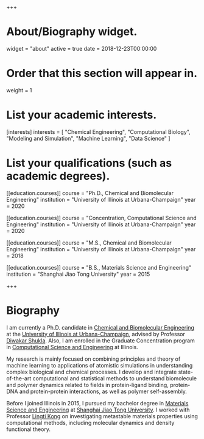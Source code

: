 +++
# About/Biography widget.
widget = "about"
active = true
date = 2018-12-23T00:00:00

# Order that this section will appear in.
weight = 1

# List your academic interests.
[interests]
  interests = [
    "Chemical Engineering",
    "Computational Biology",
    "Modeling and Simulation",
    "Machine Learning",
    "Data Science"
  ]

# List your qualifications (such as academic degrees).
[[education.courses]]
  course = "Ph.D., Chemical and Biomolecular Engineering"
  institution = "University of Illinois at Urbana-Champaign"
  year = 2020

[[education.courses]]
  course = "Concentration, Computational Science and Engineering"
  institution = "University of Illinois at Urbana-Champaign"
  year = 2020 

[[education.courses]]
  course = "M.S., Chemical and Biomolecular Engineering"
  institution = "University of Illinois at Urbana-Champaign"
  year = 2018

[[education.courses]]
  course = "B.S., Materials Science and Engineering"
  institution = "Shanghai Jiao Tong University"
  year = 2015
 
+++

# Biography

I am currently a Ph.D. candidate in [Chemical and Biomolecular Engineering](http://chbe.illinois.edu/) at the [University of Illinois at Urbana-Champaign](https://illinois.edu/), advised by Professor [Diwakar Shukla](http://www.shuklagroup.org/). Also, I am enrolled in the Graduate Concentration program in [Computational Science and Engineering](http://cse.illinois.edu/) at Illinois. 

My research is mainly focused on combining principles and theory of machine learning to applications of atomistic simulations in understanding complex biological and chemical processes. I develop and integrate state-of-the-art computational and statistical methods to understand biomolecule and polymer dynamics related to fields in protein-ligand binding, protein-DNA and protein-protein interactions, as well as polymer self-assembly.

Before I joined Illinois in 2015, I pursued my bachelor degree in [Materials Science and Engineering](http://en.smse.sjtu.edu.cn/) at [Shanghai Jiao Tong University](http://en.sjtu.edu.cn/). I worked with Professor [Lingti Kong](http://nes.sjtu.edu.cn/english/home.htm) on investigating metastable materials properties using computational methods, including molecular dynamics and density functional theory.
